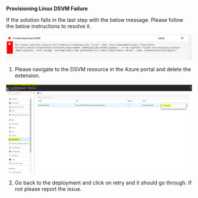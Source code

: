 **Provisioning Linux DSVM Failure**

If the solution fails in the last step with the below message. Please follow the below instructions to resolve it.

![](img/LinuxVMFailure.JPG)

1. Please navigate to the DSVM resource in the Azure portal and delete the extension.

![](img/LinuxVMDeleteExtension.JPG)

2. Go back to the deployment and click on retry and it should go through. If not please report the issue.

